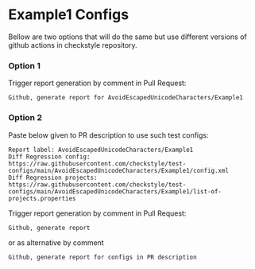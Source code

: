 # Example1 Configs

Bellow are two options that will do the same but use different versions
of github actions in checkstyle repository.


### Option 1
Trigger report generation by comment in Pull Request:
```
Github, generate report for AvoidEscapedUnicodeCharacters/Example1
```

### Option 2

Paste below given to PR description to use such test configs:
```
Report label: AvoidEscapedUnicodeCharacters/Example1
Diff Regression config: https://raw.githubusercontent.com/checkstyle/test-configs/main/AvoidEscapedUnicodeCharacters/Example1/config.xml
Diff Regression projects: https://raw.githubusercontent.com/checkstyle/test-configs/main/AvoidEscapedUnicodeCharacters/Example1/list-of-projects.properties
```

Trigger report generation by comment in Pull Request:
```
Github, generate report
```
or as alternative by comment
```
Github, generate report for configs in PR description
```
